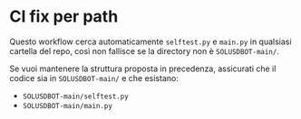 # CI fix per path
Questo workflow cerca automaticamente `selftest.py` e `main.py` in qualsiasi cartella del repo, così non fallisce se la directory non è `SOLUSDBOT-main/`.

Se vuoi mantenere la struttura proposta in precedenza, assicurati che il codice sia in `SOLUSDBOT-main/` e che esistano:
- `SOLUSDBOT-main/selftest.py`
- `SOLUSDBOT-main/main.py`

